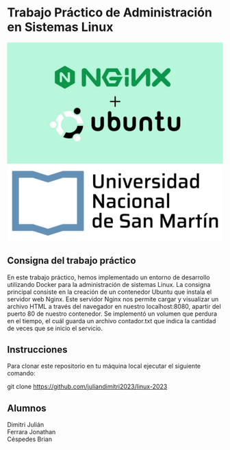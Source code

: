 # Trabajo Práctico de Administración en Sistemas Linux

![Ubuntu Logo](ubuntu.jpg)
![Unsam logo](unsam1.png)
## Consigna del trabajo práctico

En este trabajo práctico, hemos implementado un entorno de desarrollo utilizando Docker para la administración de sistemas Linux. La consigna principal consiste en la creación de un contenedor Ubuntu que instala el servidor web Nginx. Este servidor Nginx nos permite cargar y visualizar un archivo HTML a través del navegador en nuestro localhost:8080, apartir del puerto 80 de nuestro contenedor.
Se implementó un volumen que perdura en el tiempo, el cuál guarda un archivo contador.txt que indica la cantidad de veces que se inicio el servicio.

## Instrucciones

Para clonar este repositorio en tu máquina local ejecutar el siguiente comando:

   git clone https://github.com/juliandimitri2023/linux-2023

## Alumnos
Dimitri Julián  
Ferrara Jonathan  
Céspedes Brian  
  
